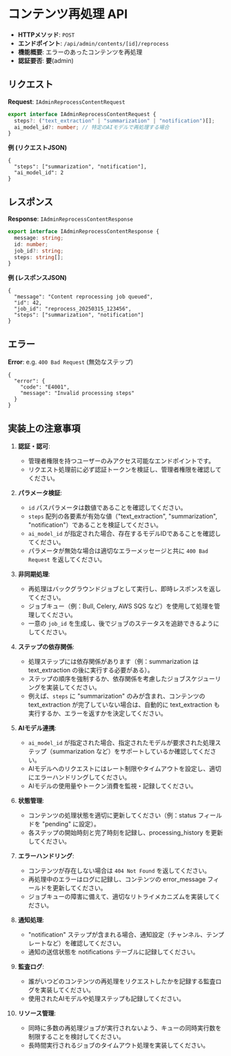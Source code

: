 # コンテンツ再処理 API

- **HTTPメソッド**: `POST`
- **エンドポイント**: `/api/admin/contents/[id]/reprocess`
- **機能概要**: エラーのあったコンテンツを再処理
- **認証要否**: **要**(admin)

## リクエスト

**Request**: `IAdminReprocessContentRequest`
```ts
export interface IAdminReprocessContentRequest {
  steps?: ("text_extraction" | "summarization" | "notification")[];
  ai_model_id?: number; // 特定のAIモデルで再処理する場合
}
```

**例 (リクエストJSON)**
```jsonc
{
  "steps": ["summarization", "notification"],
  "ai_model_id": 2
}
```

## レスポンス

**Response**: `IAdminReprocessContentResponse`
```ts
export interface IAdminReprocessContentResponse {
  message: string;
  id: number;
  job_id?: string;
  steps: string[];
}
```

**例 (レスポンスJSON)**
```jsonc
{
  "message": "Content reprocessing job queued",
  "id": 42,
  "job_id": "reprocess_20250315_123456",
  "steps": ["summarization", "notification"]
}
```

## エラー

**Error**: e.g. `400 Bad Request` (無効なステップ)
```jsonc
{
  "error": {
    "code": "E4001",
    "message": "Invalid processing steps"
  }
}
```

## 実装上の注意事項

1. **認証・認可**:
   - 管理者権限を持つユーザーのみアクセス可能なエンドポイントです。
   - リクエスト処理前に必ず認証トークンを検証し、管理者権限を確認してください。

2. **パラメータ検証**:
   - `id` パスパラメータは数値であることを確認してください。
   - `steps` 配列の各要素が有効な値（"text_extraction", "summarization", "notification"）であることを検証してください。
   - `ai_model_id` が指定された場合、存在するモデルIDであることを確認してください。
   - パラメータが無効な場合は適切なエラーメッセージと共に `400 Bad Request` を返してください。

3. **非同期処理**:
   - 再処理はバックグラウンドジョブとして実行し、即時レスポンスを返してください。
   - ジョブキュー（例：Bull, Celery, AWS SQS など）を使用して処理を管理してください。
   - 一意の `job_id` を生成し、後でジョブのステータスを追跡できるようにしてください。

4. **ステップの依存関係**:
   - 処理ステップには依存関係があります（例：summarization は text_extraction の後に実行する必要がある）。
   - ステップの順序を強制するか、依存関係を考慮したジョブスケジューリングを実装してください。
   - 例えば、`steps` に "summarization" のみが含まれ、コンテンツの text_extraction が完了していない場合は、自動的に text_extraction も実行するか、エラーを返すかを決定してください。

5. **AIモデル連携**:
   - `ai_model_id` が指定された場合、指定されたモデルが要求された処理ステップ（summarization など）をサポートしているか確認してください。
   - AIモデルへのリクエストにはレート制限やタイムアウトを設定し、適切にエラーハンドリングしてください。
   - AIモデルの使用量やトークン消費を監視・記録してください。

6. **状態管理**:
   - コンテンツの処理状態を適切に更新してください（例：status フィールドを "pending" に設定）。
   - 各ステップの開始時刻と完了時刻を記録し、processing_history を更新してください。

7. **エラーハンドリング**:
   - コンテンツが存在しない場合は `404 Not Found` を返してください。
   - 再処理中のエラーはログに記録し、コンテンツの error_message フィールドを更新してください。
   - ジョブキューの障害に備えて、適切なリトライメカニズムを実装してください。

8. **通知処理**:
   - "notification" ステップが含まれる場合、通知設定（チャンネル、テンプレートなど）を確認してください。
   - 通知の送信状態を notifications テーブルに記録してください。

9. **監査ログ**:
   - 誰がいつどのコンテンツの再処理をリクエストしたかを記録する監査ログを実装してください。
   - 使用されたAIモデルや処理ステップも記録してください。

10. **リソース管理**:
    - 同時に多数の再処理ジョブが実行されないよう、キューの同時実行数を制限することを検討してください。
    - 長時間実行されるジョブのタイムアウト処理を実装してください。